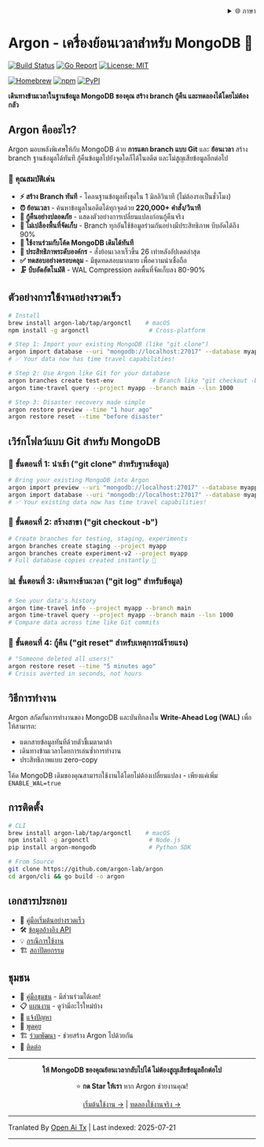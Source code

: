 <div align="right">
  <details>
    <summary >🌐 ภาษา</summary>
    <div>
      <div align="center">
        <a href="https://openaitx.github.io/view.html?user=argon-lab&project=argon&lang=en">English</a>
        | <a href="https://openaitx.github.io/view.html?user=argon-lab&project=argon&lang=zh-CN">简体中文</a>
        | <a href="https://openaitx.github.io/view.html?user=argon-lab&project=argon&lang=zh-TW">繁體中文</a>
        | <a href="https://openaitx.github.io/view.html?user=argon-lab&project=argon&lang=ja">日本語</a>
        | <a href="https://openaitx.github.io/view.html?user=argon-lab&project=argon&lang=ko">한국어</a>
        | <a href="https://openaitx.github.io/view.html?user=argon-lab&project=argon&lang=hi">हिन्दी</a>
        | <a href="https://openaitx.github.io/view.html?user=argon-lab&project=argon&lang=th">ไทย</a>
        | <a href="https://openaitx.github.io/view.html?user=argon-lab&project=argon&lang=fr">Français</a>
        | <a href="https://openaitx.github.io/view.html?user=argon-lab&project=argon&lang=de">Deutsch</a>
        | <a href="https://openaitx.github.io/view.html?user=argon-lab&project=argon&lang=es">Español</a>
        | <a href="https://openaitx.github.io/view.html?user=argon-lab&project=argon&lang=it">Italiano</a>
        | <a href="https://openaitx.github.io/view.html?user=argon-lab&project=argon&lang=ru">Русский</a>
        | <a href="https://openaitx.github.io/view.html?user=argon-lab&project=argon&lang=pt">Português</a>
        | <a href="https://openaitx.github.io/view.html?user=argon-lab&project=argon&lang=nl">Nederlands</a>
        | <a href="https://openaitx.github.io/view.html?user=argon-lab&project=argon&lang=pl">Polski</a>
        | <a href="https://openaitx.github.io/view.html?user=argon-lab&project=argon&lang=ar">العربية</a>
        | <a href="https://openaitx.github.io/view.html?user=argon-lab&project=argon&lang=fa">فارسی</a>
        | <a href="https://openaitx.github.io/view.html?user=argon-lab&project=argon&lang=tr">Türkçe</a>
        | <a href="https://openaitx.github.io/view.html?user=argon-lab&project=argon&lang=vi">Tiếng Việt</a>
        | <a href="https://openaitx.github.io/view.html?user=argon-lab&project=argon&lang=id">Bahasa Indonesia</a>
      </div>
    </div>
  </details>
</div>

# Argon - เครื่องย้อนเวลาสำหรับ MongoDB 🚀

[![Build Status](https://github.com/argon-lab/argon/actions/workflows/ci.yml/badge.svg)](https://github.com/argon-lab/argon/actions/workflows/ci.yml)
[![Go Report](https://goreportcard.com/badge/github.com/argon-lab/argon)](https://goreportcard.com/report/github.com/argon-lab/argon)
[![License: MIT](https://img.shields.io/badge/License-MIT-yellow.svg)](https://opensource.org/licenses/MIT)

[![Homebrew](https://img.shields.io/badge/Homebrew-argonctl-orange?logo=homebrew)](https://github.com/argon-lab/homebrew-tap)
[![npm](https://img.shields.io/npm/v/argonctl?logo=npm&label=npm)](https://www.npmjs.com/package/argonctl)
[![PyPI](https://img.shields.io/pypi/v/argon-mongodb?logo=pypi&label=PyPI)](https://pypi.org/project/argon-mongodb/)

**เดินทางข้ามเวลาในฐานข้อมูล MongoDB ของคุณ สร้าง branch กู้คืน และทดลองได้โดยไม่ต้องกลัว**

## Argon คืออะไร?

Argon มอบพลังพิเศษให้กับ MongoDB ด้วย **การแตก branch แบบ Git** และ **ย้อนเวลา** สร้าง branch ฐานข้อมูลได้ทันที กู้คืนข้อมูลไปยังจุดใดก็ได้ในอดีต และไม่สูญเสียข้อมูลอีกต่อไป

### 🎯 คุณสมบัติเด่น

- **⚡ สร้าง Branch ทันที** - โคลนฐานข้อมูลทั้งชุดใน 1 มิลลิวินาที (ไม่ต้องรอเป็นชั่วโมง)
- **⏰ ย้อนเวลา** - ค้นหาข้อมูลในอดีตได้ทุกจุดด้วย **220,000+ คำสั่ง/วินาที**
- **🔄 กู้คืนอย่างปลอดภัย** - แสดงตัวอย่างการเปลี่ยนแปลงก่อนกู้คืนจริง
- **💾 ไม่เปลืองพื้นที่จัดเก็บ** - Branch ทุกอันใช้ข้อมูลร่วมกันอย่างมีประสิทธิภาพ บีบอัดได้ถึง 90%
- **🔌 ใช้งานร่วมกับโค้ด MongoDB เดิมได้ทันที**
- **🚀 ประสิทธิภาพระดับองค์กร** - สั่งย้อนเวลาเร็วขึ้น 26 เท่าหลังอัปเดตล่าสุด
- **✅ ทดสอบอย่างครอบคลุม** - มีชุดทดสอบมากมาย เพื่อความน่าเชื่อถือ
- **🗜️ บีบอัดอัตโนมัติ** - WAL Compression ลดพื้นที่จัดเก็บลง 80-90%

## ตัวอย่างการใช้งานอย่างรวดเร็ว

```bash
# Install
brew install argon-lab/tap/argonctl    # macOS
npm install -g argonctl                 # Cross-platform

# Step 1: Import your existing MongoDB (like "git clone")
argon import database --uri "mongodb://localhost:27017" --database myapp --project myapp
# ✅ Your data now has time travel capabilities!

# Step 2: Use Argon like Git for your database
argon branches create test-env           # Branch like "git checkout -b"
argon time-travel query --project myapp --branch main --lsn 1000

# Step 3: Disaster recovery made simple
argon restore preview --time "1 hour ago"
argon restore reset --time "before disaster"
```
## เวิร์กโฟลว์แบบ Git สำหรับ MongoDB

### 🔄 **ขั้นตอนที่ 1: นำเข้า ("git clone" สำหรับฐานข้อมูล)**

```bash
# Bring your existing MongoDB into Argon
argon import preview --uri "mongodb://localhost:27017" --database myapp
argon import database --uri "mongodb://localhost:27017" --database myapp --project myapp
# ✅ Your existing data now has time travel capabilities!
```
### 🧪 **ขั้นตอนที่ 2: สร้างสาขา ("git checkout -b")**

```bash
# Create branches for testing, staging, experiments
argon branches create staging --project myapp
argon branches create experiment-v2 --project myapp
# Full database copies created instantly 🚀
```
### 📊 **ขั้นตอนที่ 3: เดินทางข้ามเวลา ("git log" สำหรับข้อมูล)**

```bash
# See your data's history
argon time-travel info --project myapp --branch main
argon time-travel query --project myapp --branch main --lsn 1000
# Compare data across time like Git commits
```
### 🚨 **ขั้นตอนที่ 4: กู้คืน ("git reset" สำหรับเหตุการณ์ร้ายแรง)**

```bash
# "Someone deleted all users!"
argon restore reset --time "5 minutes ago"
# Crisis averted in seconds, not hours
```
## วิธีการทำงาน

Argon สกัดกั้นการทำงานของ MongoDB และบันทึกลงใน **Write-Ahead Log (WAL)** เพื่อให้สามารถ:
- แตกสายข้อมูลทันทีด้วยตัวชี้เมตาดาต้า
- เดินทางข้ามเวลาโดยการเล่นซ้ำการทำงาน
- ประสิทธิภาพแบบ zero-copy

โค้ด MongoDB เดิมของคุณสามารถใช้งานได้โดยไม่ต้องเปลี่ยนแปลง - เพียงแค่เพิ่ม `ENABLE_WAL=true`

## การติดตั้ง


```bash
# CLI
brew install argon-lab/tap/argonctl    # macOS
npm install -g argonctl                 # Node.js
pip install argon-mongodb               # Python SDK

# From Source
git clone https://github.com/argon-lab/argon
cd argon/cli && go build -o argon
```
## เอกสารประกอบ

- 📖 [คู่มือเริ่มต้นอย่างรวดเร็ว](https://raw.githubusercontent.com/argon-lab/argon/master/./docs/QUICK_START.md)
- 🛠️ [ข้อมูลอ้างอิง API](https://raw.githubusercontent.com/argon-lab/argon/master/./docs/API_REFERENCE.md)
- 💡 [กรณีการใช้งาน](https://raw.githubusercontent.com/argon-lab/argon/master/./docs/USE_CASES.md)
- 🏗️ [สถาปัตยกรรม](https://raw.githubusercontent.com/argon-lab/argon/master/./docs/ARCHITECTURE.md)

## ชุมชน

- 🤝 [คู่มือชุมชน](https://raw.githubusercontent.com/argon-lab/argon/master/./COMMUNITY.md) - มีส่วนร่วมได้เลย!
- 📋 [แผนงาน](https://raw.githubusercontent.com/argon-lab/argon/master/./ROADMAP.md) - ดูว่ามีอะไรใหม่บ้าง
- 🐛 [แจ้งปัญหา](https://github.com/argon-lab/argon/issues)
- 💬 [พูดคุย](https://github.com/argon-lab/argon/discussions)
- 🏗️ [ร่วมพัฒนา](https://raw.githubusercontent.com/argon-lab/argon/master/./CONTRIBUTING.md) - ช่วยสร้าง Argon ไปด้วยกัน
- 📧 [ติดต่อ](https://www.argonlabs.tech)

---

<div align="center">

**ให้ MongoDB ของคุณย้อนเวลากลับไปได้ ไม่ต้องสูญเสียข้อมูลอีกต่อไป**

⭐ **กด Star ให้เรา** หาก Argon ช่วยงานคุณ!

[เริ่มต้นใช้งาน →](https://raw.githubusercontent.com/argon-lab/argon/master/docs/QUICK_START.md) | [ทดลองใช้งานจริง →](https://console.argonlabs.tech)

</div>


---

Tranlated By [Open Ai Tx](https://github.com/OpenAiTx/OpenAiTx) | Last indexed: 2025-07-21

---